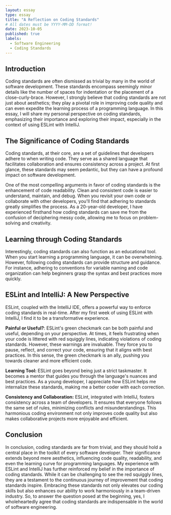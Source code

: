 ```yaml
---
layout: essay
type: essay
title: "A Reflection on Coding Standards"
# All dates must be YYYY-MM-DD format!
date: 2023-10-05
published: true
labels:
  - Software Engineering
  - Coding Standards
---
```


## Introduction

Coding standards are often dismissed as trivial by many in the world of software development. These standards encompass seemingly minor details like the number of spaces for indentation or the placement of a close-curly-brace. However, I strongly believe that coding standards are not just about aesthetics; they play a pivotal role in improving code quality and can even expedite the learning process of a programming language. In this essay, I will share my personal perspective on coding standards, emphasizing their importance and exploring their impact, especially in the context of using ESLint with IntelliJ.

## The Significance of Coding Standards

Coding standards, at their core, are a set of guidelines that developers adhere to when writing code. They serve as a shared language that facilitates collaboration and ensures consistency across a project. At first glance, these standards may seem pedantic, but they can have a profound impact on software development.

One of the most compelling arguments in favor of coding standards is the enhancement of code readability. Clean and consistent code is easier to understand, maintain, and debug. When you revisit your own code or collaborate with other developers, you'll find that adhering to standards greatly simplifies the process. As a 20-year-old developer, I have experienced firsthand how coding standards can save me from the confusion of deciphering messy code, allowing me to focus on problem-solving and creativity.

## Learning through Coding Standards

Interestingly, coding standards can also function as an educational tool. When you start learning a programming language, it can be overwhelming. However, following coding standards can provide structure and guidance. For instance, adhering to conventions for variable naming and code organization can help beginners grasp the syntax and best practices more quickly.

## ESLint and IntelliJ: A New Perspective

ESLint, coupled with the IntelliJ IDE, offers a powerful way to enforce coding standards in real-time. After my first week of using ESLint with IntelliJ, I find it to be a transformative experience.

**Painful or Useful?**: ESLint's green checkmark can be both painful and useful, depending on your perspective. At times, it feels frustrating when your code is littered with red squiggly lines, indicating violations of coding standards. However, these warnings are invaluable. They force you to pause, reflect, and correct your code, ensuring that it aligns with best practices. In this sense, the green checkmark is an ally, pushing you towards cleaner and more efficient code.

**Learning Tool:** ESLint goes beyond being just a strict taskmaster. It becomes a mentor that guides you through the language's nuances and best practices. As a young developer, I appreciate how ESLint helps me internalize these standards, making me a better coder with each correction.

**Consistency and Collaboration:** ESLint, integrated with IntelliJ, fosters consistency across a team of developers. It ensures that everyone follows the same set of rules, minimizing conflicts and misunderstandings. This harmonious coding environment not only improves code quality but also makes collaborative projects more enjoyable and efficient.

## Conclusion

In conclusion, coding standards are far from trivial, and they should hold a central place in the toolkit of every software developer. Their significance extends beyond mere aesthetics, influencing code quality, readability, and even the learning curve for programming languages. My experience with ESLint and IntelliJ has further reinforced my belief in the importance of coding standards. While it can be challenging to see the red squiggly lines, they are a testament to the continuous journey of improvement that coding standards inspire. Embracing these standards not only elevates our coding skills but also enhances our ability to work harmoniously in a team-driven industry. So, to answer the question posed at the beginning, yes, I wholeheartedly agree that coding standards are indispensable in the world of software engineering.



